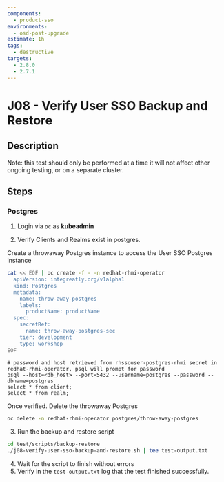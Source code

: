 ```yaml
---
components:
  - product-sso
environments:
  - osd-post-upgrade
estimate: 1h
tags:
  - destructive
targets:
  - 2.8.0
  - 2.7.1
---
```


# J08 - Verify User SSO Backup and Restore

## Description

Note: this test should only be performed at a time it will not affect other ongoing testing, or on a separate cluster.

## Steps

### Postgres

1. Login via `oc` as **kubeadmin**

2. Verify Clients and Realms exist in postgres.

Create a throwaway Postgres instance to access the User SSO Postgres instance

```sh
cat << EOF | oc create -f - -n redhat-rhmi-operator
  apiVersion: integreatly.org/v1alpha1
  kind: Postgres
  metadata:
    name: throw-away-postgres
    labels:
      productName: productName
  spec:
    secretRef:
      name: throw-away-postgres-sec
    tier: development
    type: workshop
EOF
```

```
# password and host retrieved from rhssouser-postgres-rhmi secret in redhat-rhmi-operator, psql will prompt for password
psql --host=<db_host> --port=5432 --username=postgres --password --dbname=postgres
select * from client;
select * from realm;
```

Once verified. Delete the throwaway Postgres

```sh
oc delete -n redhat-rhmi-operator postgres/throw-away-postgres
```

3. Run the backup and restore script

```sh
cd test/scripts/backup-restore
./j08-verify-user-sso-backup-and-restore.sh | tee test-output.txt
```

4. Wait for the script to finish without errors
5. Verify in the `test-output.txt` log that the test finished successfully.
